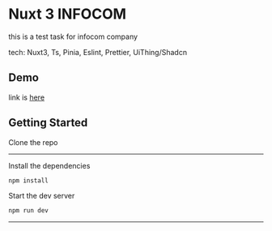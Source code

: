 # Nuxt 3 INFOCOM

this is a test task for infocom company

tech: Nuxt3, Ts, Pinia, Eslint, Prettier, UiThing/Shadcn

## Demo

link is [here](https://infocom-test-site.netlify.app/)

## Getting Started

Clone the repo 

<hr />

Install the dependencies

```bash
npm install
```

Start the dev server

```bash
npm run dev
```

---
